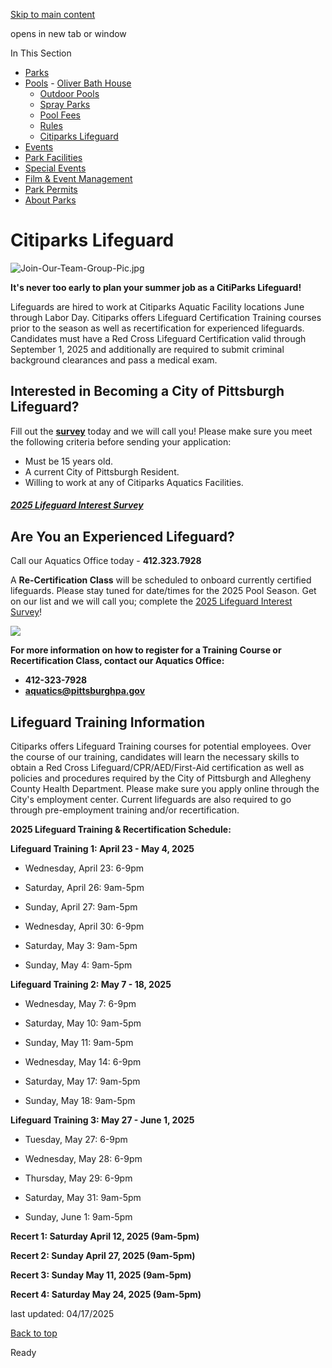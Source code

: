 [Skip to main content](https://www.pittsburghpa.gov/Recreation-Events/Pools/Citiparks-Lifeguard#main-content)

opens in new tab or window

In This Section

- [Parks](https://www.pittsburghpa.gov/Recreation-Events/Parks)
- [Pools](https://www.pittsburghpa.gov/Recreation-Events/Pools)  - [Oliver Bath House](https://www.pittsburghpa.gov/Recreation-Events/Pools/Oliver-Bath-House)
  - [Outdoor Pools](https://www.pittsburghpa.gov/Recreation-Events/Pools/Outdoor-Pools)
  - [Spray Parks](https://www.pittsburghpa.gov/Recreation-Events/Pools/Spray-Parks)
  - [Pool Fees](https://www.pittsburghpa.gov/Recreation-Events/Pools/Pool-Fees)
  - [Rules](https://www.pittsburghpa.gov/Recreation-Events/Pools/Rules)
  - [Citiparks Lifeguard](https://www.pittsburghpa.gov/Recreation-Events/Pools/Citiparks-Lifeguard)
- [Events](https://www.pittsburghpa.gov/Recreation-Events/Events)
- [Park Facilities](https://www.pittsburghpa.gov/Recreation-Events/Park-Facilities)
- [Special Events](https://www.pittsburghpa.gov/Recreation-Events/Special-Events)
- [Film & Event Management](https://www.pittsburghpa.gov/Recreation-Events/Film-Event-Management)
- [Park Permits](https://www.pittsburghpa.gov/Recreation-Events/Park-Permits)
- [About Parks](https://www.pittsburghpa.gov/Recreation-Events/About-Parks)

# Citiparks Lifeguard

![Join-Our-Team-Group-Pic.jpg](https://www.pittsburghpa.gov/files/assets/city/v/1/parks/images/pools/join-our-team-group-pic.jpg?w=1280&h=651)

**It's never too early to plan your summer job as a CitiParks Lifeguard!**

Lifeguards are hired to work at Citiparks Aquatic Facility locations June through Labor Day. Citiparks offers Lifeguard Certification Training courses prior to the season as well as recertification for experienced lifeguards. Candidates must have a Red Cross Lifeguard Certification valid through September 1, 2025 and additionally are required to submit criminal background clearances and pass a medical exam.

## Interested in Becoming a City of Pittsburgh Lifeguard?

Fill out the **[survey](https://forms.office.com/Pages/ResponsePage.aspx?id=F3n09QTJaEORINMnzxdVkcdrp7mqkcZGquf3MRnscp5UOFJVUVNaT0E0R0hSOUxUMjNHSVhDVFFBRy4u)** today and we will call you! Please make sure you meet the following criteria before sending your application:

- Must be 15 years old.
- A current City of Pittsburgh Resident.
- Willing to work at any of Citiparks Aquatics Facilities.

##### **[2025 Lifeguard Interest Survey](https://forms.office.com/Pages/ResponsePage.aspx?id=F3n09QTJaEORINMnzxdVkcdrp7mqkcZGquf3MRnscp5UOFJVUVNaT0E0R0hSOUxUMjNHSVhDVFFBRy4u)**

## Are You an Experienced Lifeguard?

Call our Aquatics Office today - **412.323.7928**

A **Re-Certification Class** will be scheduled to onboard currently certified lifeguards. Please stay tuned for date/times for the 2025 Pool Season. Get on our list and we will call you; complete the [2025 Lifeguard Interest Survey](https://forms.office.com/Pages/ResponsePage.aspx?id=F3n09QTJaEORINMnzxdVkcdrp7mqkcZGquf3MRnscp5UOFJVUVNaT0E0R0hSOUxUMjNHSVhDVFFBRy4u)!

![](https://www.pittsburghpa.gov/files/assets/city/v/1/parks/images/pools/16931_lgpicswsealwebuse.png)

**For more information on how to register for a Training Course or Recertification Class, contact our Aquatics Office:**

- **412-323-7928**
- [**aquatics@pittsburghpa.gov**](mailto:aquatics@pittsburghpa.gov)

## Lifeguard Training Information

Citiparks offers Lifeguard Training courses for potential employees. Over the course of our training, candidates will learn the necessary skills to obtain a Red Cross Lifeguard/CPR/AED/First-Aid certification as well as policies and procedures required by the City of Pittsburgh and Allegheny County Health Department. Please make sure you apply online through the City's employment center. Current lifeguards are also required to go through pre-employment training and/or recertification.

**2025 Lifeguard Training & Recertification Schedule:**

**Lifeguard Training 1: April 23 - May 4, 2025**

- Wednesday, April 23: 6-9pm

- Saturday, April 26: 9am-5pm

- Sunday, April 27: 9am-5pm

- Wednesday, April 30: 6-9pm

- Saturday, May 3: 9am-5pm

- Sunday, May 4: 9am-5pm


**Lifeguard Training 2: May 7 - 18, 2025**

- Wednesday, May 7: 6-9pm

- Saturday, May 10: 9am-5pm

- Sunday, May 11: 9am-5pm

- Wednesday, May 14: 6-9pm

- Saturday, May 17: 9am-5pm

- Sunday, May 18: 9am-5pm


**Lifeguard Training 3: May 27 - June 1, 2025**

- Tuesday, May 27: 6-9pm

- Wednesday, May 28: 6-9pm

- Thursday, May 29: 6-9pm

- Saturday, May 31: 9am-5pm

- Sunday, June 1: 9am-5pm


**Recert 1: Saturday April 12, 2025 (9am-5pm)**

**Recert 2: Sunday April 27, 2025 (9am-5pm)**

**Recert 3: Sunday May 11, 2025 (9am-5pm)**

**Recert 4: Saturday May 24, 2025 (9am-5pm)**

last updated: 04/17/2025

[Back to top](https://www.pittsburghpa.gov/Recreation-Events/Pools/Citiparks-Lifeguard#body-top)

Ready

